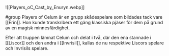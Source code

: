 ![[Players_oC_Cast_by_Enuryn.webp]]

#group
Players of Celum är en grupp skådespelare som bildades tack vare [[Erin]]. Hon kunde transkribera ett gäng klassiska pjäser för dem på grund av en magisk minnesfärdighet.

Efter att truppen lämnat Celum och delat i två, där den ena stannade i [[Liscor]] och den andra i [[Invrisil]], kallas de nu respektive Liscors spelare och Invrisils spelare.